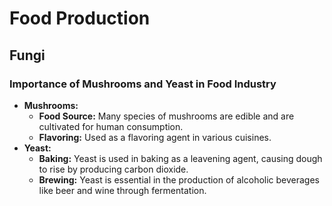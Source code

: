 
# Food Production

## Fungi

### Importance of Mushrooms and Yeast in Food Industry

*   **Mushrooms:**
    *   **Food Source:** Many species of mushrooms are edible and are cultivated for human consumption.
    *   **Flavoring:** Used as a flavoring agent in various cuisines.
*   **Yeast:**
    *   **Baking:** Yeast is used in baking as a leavening agent, causing dough to rise by producing carbon dioxide.
    *   **Brewing:** Yeast is essential in the production of alcoholic beverages like beer and wine through fermentation.
